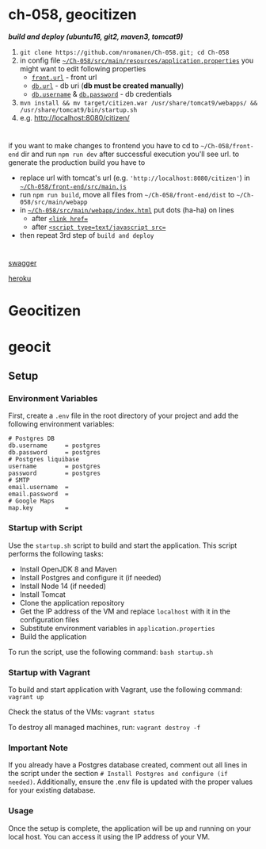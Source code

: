 
# ch-058, geocitizen

___build and deploy (ubuntu16, git2, maven3, tomcat9)___

1) `git clone https://github.com/nromanen/Ch-058.git; cd Ch-058`
1) in config file [`~/Ch-058/src/main/resources/application.properties`](https://git.io/vA4Sw)
   you might want to edit following properties
	* [`front.url`](https://git.io/vARyB) - front url
	* [`db.url`](https://git.io/vARyu) - db uri (__db must be created manually__)
	* [`db.username`](https://git.io/vARyo) & [`db.password`](https://git.io/vARyK) - db credentials
1) `mvn install && mv target/citizen.war /usr/share/tomcat9/webapps/ && /usr/share/tomcat9/bin/startup.sh`
1) e.g. <http://localhost:8080/citizen/>

# 

if you want to make changes to frontend
you have to cd to `~/Ch-058/front-end` dir and run `npm run dev` after successful execution you'll see url.
to generate the production build you have to
- replace url with tomcat's url (e.g. `'http://localhost:8080/citizen'`) in [`~/Ch-058/front-end/src/main.js`](git.io/vA49U)
- run `npm run build`, move all files from `~/Ch-058/front-end/dist` to `~/Ch-058/src/main/webapp`
- in [`~/Ch-058/src/main/webapp/index.html`](https://git.io/vAR9l) put dots (ha-ha) on lines
	* after [`<link href=`](https://git.io/vARrw)
	* after [`<script type=text/javascript src=`](https://git.io/vARr5)
- then repeat 3rd step of `build and deploy`

# 

[swagger](http://localhost:8080/citizen/swagger-ui.html)

[heroku](https://geocitizen.herokuapp.com)

# Geocitizen

# geocit


## Setup

### Environment Variables

First, create a `.env` file in the root directory of your project and add the following environment variables:
```
# Postgres DB
db.username 	= postgres
db.password 	= postgres
# Postgres liquibase
username 		= postgres
password 		= postgres
# SMTP
email.username 	=
email.password 	=
# Google Maps
map.key 		=
```

### Startup with Script

Use the `startup.sh` script to build and start the application. This script performs the following tasks:

- Install OpenJDK 8 and Maven
- Install Postgres and configure it (if needed)
- Install Node 14 (if needed)
- Install Tomcat
- Clone the application repository
- Get the IP address of the VM and replace `localhost` with it in the configuration files
- Substitute environment variables in `application.properties`
- Build the application

To run the script, use the following command:
`bash startup.sh`

### Startup with Vagrant

To build and start application with Vagrant, use the following command: `vagrant up`

Check the status of the VMs: `vagrant status`

To destroy all managed machines, run: `vagrant destroy -f`

### Important Note
If you already have a Postgres database created, comment out all lines in the script under the section `# Install Postgres and configure (if needed)`. Additionally, ensure the .env file is updated with the proper values for your existing database.

### Usage
Once the setup is complete, the application will be up and running on your local host. You can access it using the IP address of your VM.